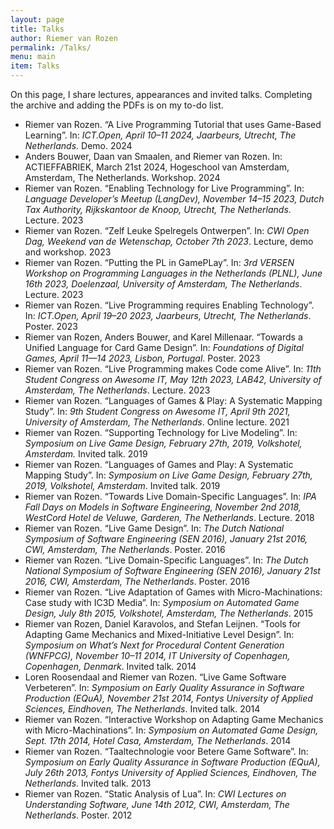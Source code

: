 ```yaml
---
layout: page
title: Talks
author: Riemer van Rozen
permalink: /Talks/
menu: main
item: Talks
---
```

On this page, I share lectures, appearances and invited talks.
Completing the archive and adding the PDFs is on my to-do list.

* Riemer van Rozen. “A Live Programming Tutorial that uses Game-Based Learning”. In: *ICT.Open, April 10–11 2024, Jaarbeurs, Utrecht, The Netherlands*. Demo. 2024
* Anders Bouwer, Daan van Smaalen, and Riemer van Rozen. In: ACTIEFFABRIEK, March 21st 2024, Hogeschool van Amsterdam, Amsterdam, The Netherlands. Workshop. 2024
* Riemer van Rozen. “Enabling Technology for Live Programming”. In: *Language Developer’s Meetup (LangDev), November 14–15 2023, Dutch Tax Authority, Rijkskantoor de Knoop, Utrecht, The Netherlands*. Lecture. 2023
* Riemer van Rozen. “Zelf Leuke Spelregels Ontwerpen”. In: *CWI Open Dag, Weekend van de Wetenschap, October 7th 2023*. Lecture, demo and workshop. 2023
* Riemer van Rozen. “Putting the PL in GamePLay”. In: *3rd VERSEN Workshop on Programming Languages in the Netherlands (PLNL), June 16th 2023, Doelenzaal, University of Amsterdam, The Netherlands*. Lecture. 2023
* Riemer van Rozen. “Live Programming requires Enabling Technology”. In: *ICT.Open, April 19–20 2023, Jaarbeurs, Utrecht, The Netherlands*. Poster. 2023
* Riemer van Rozen, Anders Bouwer, and Karel Millenaar. “Towards a Unified Language for Card Game Design”. In: *Foundations of Digital Games, April 11—14 2023, Lisbon, Portugal*. Poster. 2023
* Riemer van Rozen. “Live Programming makes Code come Alive”. In: *11th Student Congress on Awesome IT, May 12th 2023, LAB42, University of Amsterdam, The Netherlands*. Lecture. 2023
* Riemer van Rozen. “Languages of Games & Play: A Systematic Mapping Study”. In: *9th Student Congress on Awesome IT, April 9th 2021, University of Amsterdam, The Netherlands*. Online lecture. 2021
* Riemer van Rozen. “Supporting Technology for Live Modeling”. In: *Symposium on Live Game Design, February 27th, 2019, Volkshotel, Amsterdam.* Invited talk. 2019
* Riemer van Rozen. “Languages of Games and Play: A Systematic Mapping Study”. In: *Symposium on Live Game Design, February 27th, 2019, Volkshotel, Amsterdam*. Invited talk. 2019
* Riemer van Rozen. “Towards Live Domain-Specific Languages”. In: *IPA Fall Days on Models in Software Engineering, November 2nd 2018, WestCord Hotel de Veluwe, Garderen, The Netherlands*. Lecture. 2018
* Riemer van Rozen. “Live Game Design”. In: *The Dutch National Symposium of Software Engineering (SEN 2016), January 21st 2016, CWI, Amsterdam, The Netherlands*. Poster. 2016
* Riemer van Rozen. “Live Domain-Specific Languages”. In: *The Dutch National Symposium of Software Engineering (SEN 2016), January 21st 2016, CWI, Amsterdam, The Netherlands*. Poster. 2016
* Riemer van Rozen. “Live Adaptation of Games with Micro-Machinations: Case study with IC3D Media”. In: *Symposium on Automated Game Design, July 8th 2015, Volkshotel, Amsterdam, The Netherlands*. 2015
* Riemer van Rozen, Daniel Karavolos, and Stefan Leijnen. “Tools for Adapting Game Mechanics and Mixed-Initiative Level Design”. In: *Symposium on What’s Next for Procedural Content Generation (WNFPCG), November 10–11 2014, IT University of Copenhagen, Copenhagen, Denmark*. Invited talk. 2014
* Loren Roosendaal and Riemer van Rozen. “Live Game Software Verbeteren”. In: *Symposium on Early Quality Assurance in Software Production (EQuA), November 21st 2014, Fontys University of Applied Sciences, Eindhoven, The Netherlands*. Invited talk. 2014
* Riemer van Rozen. “Interactive Workshop on Adapting Game Mechanics with Micro-Machinations”. In: *Symposium on Automated Game Design, Sept. 17th 2014, Hotel Casa, Amsterdam, The Netherlands*. 2014
* Riemer van Rozen. “Taaltechnologie voor Betere Game Software”. In: *Symposium on Early Quality Assurance in Software Production (EQuA), July 26th 2013, Fontys University of Applied Sciences, Eindhoven, The Netherlands*. Invited talk. 2013
* Riemer van Rozen. “Static Analysis of Lua”. In: *CWI Lectures on Understanding Software, June 14th 2012, CWI, Amsterdam, The Netherlands*. Poster. 2012